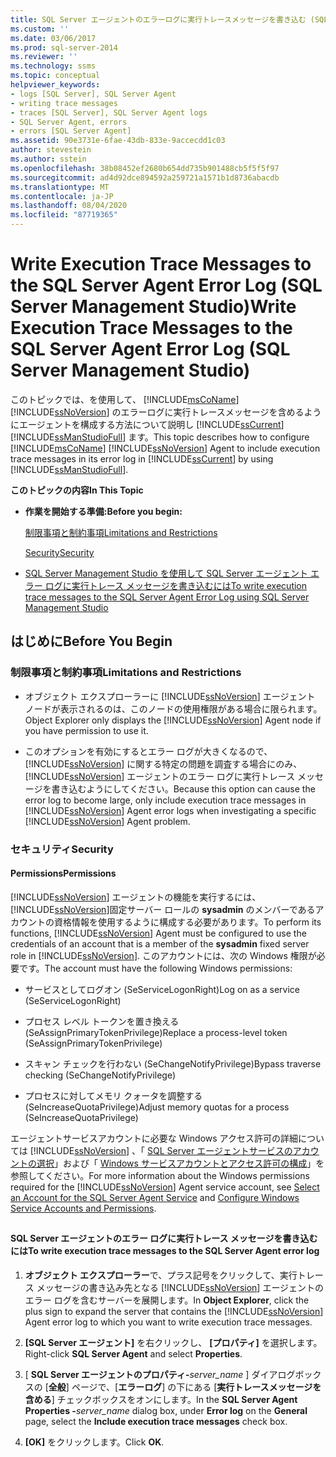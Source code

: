 ```yaml
---
title: SQL Server エージェントのエラーログに実行トレースメッセージを書き込む (SQL Server Management Studio) |Microsoft Docs
ms.custom: ''
ms.date: 03/06/2017
ms.prod: sql-server-2014
ms.reviewer: ''
ms.technology: ssms
ms.topic: conceptual
helpviewer_keywords:
- logs [SQL Server], SQL Server Agent
- writing trace messages
- traces [SQL Server], SQL Server Agent logs
- SQL Server Agent, errors
- errors [SQL Server Agent]
ms.assetid: 90e3731e-6fae-43db-833e-9accecdd1c03
author: stevestein
ms.author: sstein
ms.openlocfilehash: 38b08452ef2680b654dd735b901488cb5f5f5f97
ms.sourcegitcommit: ad4d92dce894592a259721a1571b1d8736abacdb
ms.translationtype: MT
ms.contentlocale: ja-JP
ms.lasthandoff: 08/04/2020
ms.locfileid: "87719365"
---
```

# <a name="write-execution-trace-messages-to-the-sql-server-agent-error-log-sql-server-management-studio"></a><span data-ttu-id="a2f88-102">Write Execution Trace Messages to the SQL Server Agent Error Log (SQL Server Management Studio)</span><span class="sxs-lookup"><span data-stu-id="a2f88-102">Write Execution Trace Messages to the SQL Server Agent Error Log (SQL Server Management Studio)</span></span>
  <span data-ttu-id="a2f88-103">このトピックでは、を使用して、 [!INCLUDE[msCoName](../../includes/msconame-md.md)] [!INCLUDE[ssNoVersion](../../includes/ssnoversion-md.md)] のエラーログに実行トレースメッセージを含めるようにエージェントを構成する方法について説明し [!INCLUDE[ssCurrent](../../includes/sscurrent-md.md)] [!INCLUDE[ssManStudioFull](../../includes/ssmanstudiofull-md.md)] ます。</span><span class="sxs-lookup"><span data-stu-id="a2f88-103">This topic describes how to configure [!INCLUDE[msCoName](../../includes/msconame-md.md)] [!INCLUDE[ssNoVersion](../../includes/ssnoversion-md.md)] Agent to include execution trace messages in its error log in [!INCLUDE[ssCurrent](../../includes/sscurrent-md.md)] by using [!INCLUDE[ssManStudioFull](../../includes/ssmanstudiofull-md.md)].</span></span>  
  
 <span data-ttu-id="a2f88-104">**このトピックの内容**</span><span class="sxs-lookup"><span data-stu-id="a2f88-104">**In This Topic**</span></span>  
  
-   <span data-ttu-id="a2f88-105">**作業を開始する準備:**</span><span class="sxs-lookup"><span data-stu-id="a2f88-105">**Before you begin:**</span></span>  
  
     [<span data-ttu-id="a2f88-106">制限事項と制約事項</span><span class="sxs-lookup"><span data-stu-id="a2f88-106">Limitations and Restrictions</span></span>](#Restrictions)  
  
     [<span data-ttu-id="a2f88-107">Security</span><span class="sxs-lookup"><span data-stu-id="a2f88-107">Security</span></span>](#Security)  
  
-   [<span data-ttu-id="a2f88-108">SQL Server Management Studio を使用して SQL Server エージェント エラー ログに実行トレース メッセージを書き込むには</span><span class="sxs-lookup"><span data-stu-id="a2f88-108">To write execution trace messages to the SQL Server Agent Error Log using SQL Server Management Studio</span></span>](#SSMSProcedure)  
  
##  <a name="before-you-begin"></a><a name="BeforeYouBegin"></a> <span data-ttu-id="a2f88-109">はじめに</span><span class="sxs-lookup"><span data-stu-id="a2f88-109">Before You Begin</span></span>  
  
###  <a name="limitations-and-restrictions"></a><a name="Restrictions"></a> <span data-ttu-id="a2f88-110">制限事項と制約事項</span><span class="sxs-lookup"><span data-stu-id="a2f88-110">Limitations and Restrictions</span></span>  
  
-   <span data-ttu-id="a2f88-111">オブジェクト エクスプローラーに [!INCLUDE[ssNoVersion](../../includes/ssnoversion-md.md)] エージェント ノードが表示されるのは、このノードの使用権限がある場合に限られます。</span><span class="sxs-lookup"><span data-stu-id="a2f88-111">Object Explorer only displays the [!INCLUDE[ssNoVersion](../../includes/ssnoversion-md.md)] Agent node if you have permission to use it.</span></span>  
  
-   <span data-ttu-id="a2f88-112">このオプションを有効にするとエラー ログが大きくなるので、 [!INCLUDE[ssNoVersion](../../includes/ssnoversion-md.md)] に関する特定の問題を調査する場合にのみ、 [!INCLUDE[ssNoVersion](../../includes/ssnoversion-md.md)] エージェントのエラー ログに実行トレース メッセージを書き込むようにしてください。</span><span class="sxs-lookup"><span data-stu-id="a2f88-112">Because this option can cause the error log to become large, only include execution trace messages in [!INCLUDE[ssNoVersion](../../includes/ssnoversion-md.md)] Agent error logs when investigating a specific [!INCLUDE[ssNoVersion](../../includes/ssnoversion-md.md)] Agent problem.</span></span>  
  
###  <a name="security"></a><a name="Security"></a> <span data-ttu-id="a2f88-113">セキュリティ</span><span class="sxs-lookup"><span data-stu-id="a2f88-113">Security</span></span>  
  
####  <a name="permissions"></a><a name="Permissions"></a> <span data-ttu-id="a2f88-114">Permissions</span><span class="sxs-lookup"><span data-stu-id="a2f88-114">Permissions</span></span>  
 <span data-ttu-id="a2f88-115">[!INCLUDE[ssNoVersion](../../includes/ssnoversion-md.md)] エージェントの機能を実行するには、 [!INCLUDE[ssNoVersion](../../includes/ssnoversion-md.md)]固定サーバー ロールの **sysadmin** のメンバーであるアカウントの資格情報を使用するように構成する必要があります。</span><span class="sxs-lookup"><span data-stu-id="a2f88-115">To perform its functions, [!INCLUDE[ssNoVersion](../../includes/ssnoversion-md.md)] Agent must be configured to use the credentials of an account that is a member of the **sysadmin** fixed server role in [!INCLUDE[ssNoVersion](../../includes/ssnoversion-md.md)].</span></span> <span data-ttu-id="a2f88-116">このアカウントには、次の Windows 権限が必要です。</span><span class="sxs-lookup"><span data-stu-id="a2f88-116">The account must have the following Windows permissions:</span></span>  
  
-   <span data-ttu-id="a2f88-117">サービスとしてログオン (SeServiceLogonRight)</span><span class="sxs-lookup"><span data-stu-id="a2f88-117">Log on as a service (SeServiceLogonRight)</span></span>  
  
-   <span data-ttu-id="a2f88-118">プロセス レベル トークンを置き換える (SeAssignPrimaryTokenPrivilege)</span><span class="sxs-lookup"><span data-stu-id="a2f88-118">Replace a process-level token (SeAssignPrimaryTokenPrivilege)</span></span>  
  
-   <span data-ttu-id="a2f88-119">スキャン チェックを行わない (SeChangeNotifyPrivilege)</span><span class="sxs-lookup"><span data-stu-id="a2f88-119">Bypass traverse checking (SeChangeNotifyPrivilege)</span></span>  
  
-   <span data-ttu-id="a2f88-120">プロセスに対してメモリ クォータを調整する (SeIncreaseQuotaPrivilege)</span><span class="sxs-lookup"><span data-stu-id="a2f88-120">Adjust memory quotas for a process (SeIncreaseQuotaPrivilege)</span></span>  
  
 <span data-ttu-id="a2f88-121">エージェントサービスアカウントに必要な Windows アクセス許可の詳細については [!INCLUDE[ssNoVersion](../../includes/ssnoversion-md.md)] 、「 [SQL Server エージェントサービスのアカウントの選択](select-an-account-for-the-sql-server-agent-service.md)」および「 [Windows サービスアカウントとアクセス許可の構成](../../database-engine/configure-windows/configure-windows-service-accounts-and-permissions.md)」を参照してください。</span><span class="sxs-lookup"><span data-stu-id="a2f88-121">For more information about the Windows permissions required for the [!INCLUDE[ssNoVersion](../../includes/ssnoversion-md.md)] Agent service account, see [Select an Account for the SQL Server Agent Service](select-an-account-for-the-sql-server-agent-service.md) and [Configure Windows Service Accounts and Permissions](../../database-engine/configure-windows/configure-windows-service-accounts-and-permissions.md).</span></span>  
  
##  <a name="SSMSProcedure"></a>   
#### <a name="to-write-execution-trace-messages-to-the-sql-server-agent-error-log"></a><span data-ttu-id="a2f88-122">SQL Server エージェントのエラー ログに実行トレース メッセージを書き込むには</span><span class="sxs-lookup"><span data-stu-id="a2f88-122">To write execution trace messages to the SQL Server Agent error log</span></span>  
  
1.  <span data-ttu-id="a2f88-123">**オブジェクト エクスプローラー**で、プラス記号をクリックして、実行トレース メッセージの書き込み先となる [!INCLUDE[ssNoVersion](../../includes/ssnoversion-md.md)] エージェントのエラー ログを含むサーバーを展開します。</span><span class="sxs-lookup"><span data-stu-id="a2f88-123">In **Object Explorer**, click the plus sign to expand the server that contains the [!INCLUDE[ssNoVersion](../../includes/ssnoversion-md.md)] Agent error log to which you want to write execution trace messages.</span></span>  
  
2.  <span data-ttu-id="a2f88-124">**[SQL Server エージェント]** を右クリックし、 **[プロパティ]** を選択します。</span><span class="sxs-lookup"><span data-stu-id="a2f88-124">Right-click **SQL Server Agent** and select **Properties**.</span></span>  
  
3.  <span data-ttu-id="a2f88-125">[ **SQL Server エージェントのプロパティ-**_server_name_ ] ダイアログボックスの [**全般**] ページで、[**エラーログ**] の下にある [**実行トレースメッセージを含める**] チェックボックスをオンにします。</span><span class="sxs-lookup"><span data-stu-id="a2f88-125">In the **SQL Server Agent Properties -**_server_name_ dialog box, under **Error log** on the **General** page, select the **Include execution trace messages** check box.</span></span>  
  
4.  <span data-ttu-id="a2f88-126">**[OK]** をクリックします。</span><span class="sxs-lookup"><span data-stu-id="a2f88-126">Click **OK**.</span></span>  
  
  
